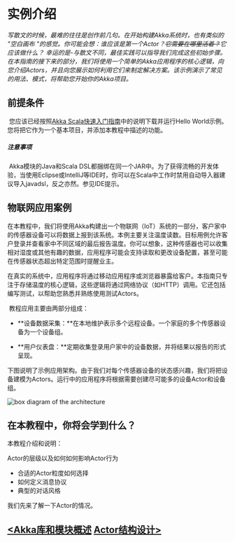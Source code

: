 # 实例介绍

​    *写散文的时候，最难的往往是创作前几句。在开始构建Akka系统时，也有类似的 "空白画布 "的感觉。你可能会想：谁应该是第一个Actor？~~它需要在哪里活着？~~它应该做什么？ 幸运的是-与散文不同，最佳实践可以指导我们完成这些初始步骤。在本指南的接下来的部分，我们将使用一个简单的Akka应用程序的核心逻辑，向您介绍Actors，并且向您展示如何利用它们来制定解决方案。该示例演示了常见的用法、模式，将帮助您开始你的Akka项目。*

## 前提条件

​    您应该已经按照[Akka Scala快速入门指南](https://developer.lightbend.com/guides/akka-quickstart-scala/?_ga=2.236464321.1588675504.1613615728-43164582.1613615727)中的说明下载并运行Hello World示例。您将把它作为一个基本项目，并添加本教程中描述的功能。

##### 注意事项

​    Akka模块的Java和Scala DSL都捆绑在同一个JAR中。为了获得流畅的开发体验，当使用Eclipse或IntelliJ等IDE时，你可以在Scala中工作时禁用自动导入器建议导入javadsl，反之亦然。参见IDE提示。



## 物联网应用案例

​    在本教程中，我们将使用Akka构建出一个物联网（IoT）系统的一部分，客户家中的传感器设备可以将数据上报到该系统。本例主要关注温度读数。目标用例允许客户登录并查看家中不同区域的最后报告温度。你可以想象，这种传感器也可以收集相对湿度或其他有趣的数据，应用程序可能会支持读取和更改设备配置，甚至可能在传感器状态超出特定范围时提醒业主。

​    在真实的系统中，应用程序将通过移动应用程序或浏览器暴露给客户。本指南只专注于存储温度的核心逻辑，这些逻辑将通过网络协议（如HTTP）调用。它还包括编写测试，以帮助您熟悉并熟练使用测试Actors。

​    教程应用主要由两部分组成：

- ​    **设备数据采集：**在本地维护表示多个远程设备。一个家庭的多个传感器设备为一个设备组。

- ​    **用户仪表盘：**定期收集登录用户家中的设备数据，并将结果以报告的形式呈现。

​    下图说明了示例应用架构。由于我们对每个传感器设备的状态感兴趣，我们将把设备建模为Actors。运行中的应用程序将根据需要创建尽可能多的设备Actor和设备组。

![box diagram of the architecture](https://doc.akka.io/docs/akka/current/typed/guide/diagrams/arch_boxes_diagram.png)



## 在本教程中，你将会学到什么？

本教程介绍和说明：

Actor的层级以及如何如何影响Actor行为

- 合适的Actor粒度如何选择
- 如何定义消息协议
- 典型的对话风格



我们先来了解一下Actor的情况。





## [<Akka库和模块概述](./3-Akka库和模块概述.md)                                         [Actor结构设计>](./5-第一部分：Actor结构设计.md)


